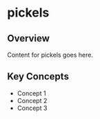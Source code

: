 # pickels

## Overview

Content for pickels goes here.

## Key Concepts

- Concept 1
- Concept 2
- Concept 3
